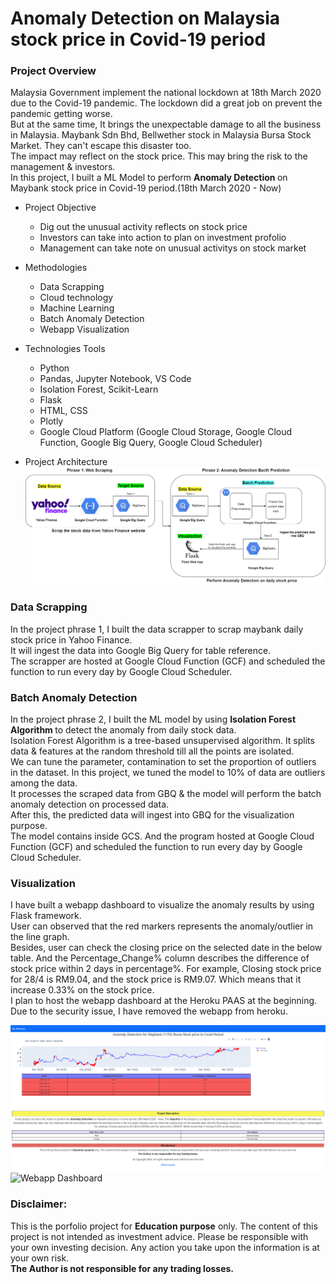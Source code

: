 # Anomaly Detection on Malaysia stock price in Covid-19 period

### Project Overview
Malaysia Government implement the national lockdown at 18th March 2020 due to the Covid-19 pandemic. The lockdown did a great job on prevent the pandemic getting worse. <br>
But at the same time, It brings the unexpectable damage to all the business in Malaysia. Maybank Sdn Bhd, Bellwether stock in Malaysia Bursa Stock Market. They can't escape this disaster too. <br>
The impact may reflect on the stock price. This may bring the risk to the management & investors. <br>
In this project, I built a ML Model to perform <strong>Anomaly Detection </strong> on Maybank stock price in Covid-19 period.(18th March 2020 - Now) <br>

- Project Objective
  * Dig out the unusual activity reflects on stock price
  * Investors can take into action to plan on investment profolio
  * Management can take note on unusual activitys on stock market
  
- Methodologies
  * Data Scrapping
  * Cloud technology
  * Machine Learning
  * Batch Anomaly Detection
  * Webapp Visualization

- Technologies Tools
  * Python
  * Pandas, Jupyter Notebook, VS Code
  * Isolation Forest, Scikit-Learn
  * Flask
  * HTML, CSS
  * Plotly
  * Google Cloud Platform (Google Cloud Storage, Google Cloud Function, Google Big Query, Google Cloud Scheduler)
  
- Project Architecture
  <img src = "https://github.com/hoe94/Anomaly_Detection/blob/main/Project_Architecture.png"></img>
  
### Data Scrapping
In the project phrase 1, I built the data scrapper to scrap maybank daily stock price in Yahoo Finance.<br>
It will ingest the data into Google Big Query for table reference. <br>
The scrapper are hosted at Google Cloud Function (GCF) and scheduled the function to run every day by Google Cloud Scheduler.<br>

### Batch Anomaly Detection
In the project phrase 2, I built the ML model by using <strong>Isolation Forest Algorithm </strong> to detect the anomaly from daily stock data.<br>
Isolation Forest Algorithm is a tree-based unsupervised algorithm. It splits data & features at the random threshold till all the points are isolated. <br>
We can tune the parameter, contamination to set the proportion of outliers in the dataset. In this project, we tuned the model to 10% of data are outliers among the data. <br>
It processes the scraped data from GBQ & the model will perform the batch anomaly detection on processed data.<br>
After this, the predicted data will ingest into GBQ for the visualization purpose.<br>
The model contains inside GCS. And the program hosted at Google Cloud Function (GCF) and scheduled the function to run every day by Google Cloud Scheduler.<br>

### Visualization
I have built a webapp dashboard to visualize the anomaly results by using Flask framework.<br>
User can observed that the red markers represents the anomaly/outlier in the line graph. <br>
Besides, user can check the closing price on the selected date in the below table. 
And the Percentage_Change% column describes the difference of stock price within 2 days in percentage%.
For example, Closing stock price for 28/4 is RM9.04, and the stock price is RM9.07.
Which means that it increase 0.33% on the stock price. <br>
I plan to host the webapp dashboard at the Heroku PAAS at the beginning. Due to the security issue, I have removed the webapp from heroku.

<img src = "https://github.com/hoe94/Anomaly_Detection/blob/main/front_end_screenshot.png"></img>
![Webapp Dashboard](https://github.com/hoe94/Anomaly_Detection/blob/main/Flask_Webapp_GIF.gif)

### Disclaimer:
This is the porfolio project for <strong>Education purpose</strong> only.
The content of this project is not intended as investment advice.
Please be responsible with your own investing decision.
Any action you take upon the information is at your own risk. <br>
<strong>The Author is not responsible for any trading losses.</strong>
